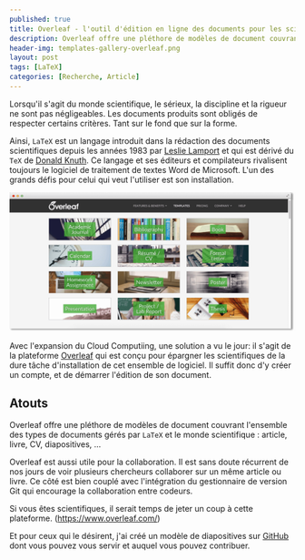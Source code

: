 ```yaml
---
published: true
title: Overleaf - l'outil d'édition en ligne des documents pour les scientifiques scientifiques
description: Overleaf offre une pléthore de modèles de document couvrant l'ensemble des types de documents gérés par LaTeX et le monde scientifique comme article, livre, CV, diapositives
header-img: templates-gallery-overleaf.png
layout: post
tags: [LaTeX]
categories: [Recherche, Article]
---
```

Lorsqu'il s'agit du monde scientifique, le sérieux, la discipline et la rigueur ne sont pas négligeables. Les documents produits sont obligés de respecter certains critères. Tant sur le fond que sur la forme.

Ainsi, `LaTeX` est un langage introduit dans la rédaction des documents scientifiques depuis les années 1983 par [Leslie Lamport](https://fr.wikipedia.org/wiki/Leslie_Lamport) et qui est dérivé du `TeX` de [Donald Knuth](https://fr.wikipedia.org/wiki/Donald_Knuth). Ce langage et ses éditeurs et compilateurs rivalisent toujours le logiciel de traitement de textes Word de Microsoft. L'un des grands défis pour celui qui veut l'utiliser est son installation.

![Overleaf](/img/templates-gallery-overleaf.png)

Avec l'expansion du Cloud Computiing, une solution a vu le jour: il s'agit de la plateforme [Overleaf](https://www.overleaf.com/) qui est conçu pour épargner les scientifiques de la dure tâche d'installation de cet ensemble de logiciel. Il suffit donc d'y créer un compte, et de démarrer l'édition de son document.

## Atouts

Overleaf offre une pléthore de modèles de document couvrant l'ensemble des types de documents gérés par `LaTeX` et le monde scientifique : article, livre, CV, diapositives, ...

Overleaf est aussi utile pour la collaboration. Il est sans doute récurrent de nos jours de voir plusieurs chercheurs collaborer sur un même article ou livre. Ce côté est bien couplé avec l'intégration du gestionnaire de version Git qui encourage la collaboration entre codeurs.

Si vous êtes scientifiques, il serait temps de jeter un coup à cette plateforme. (https://www.overleaf.com/)

Et pour ceux qui le désirent, j'ai créé un modèle de diapositives sur [GitHub](https://github.com/koffisani/diapotex) dont vous pouvez vous servir et auquel vous pouvez contribuer.
